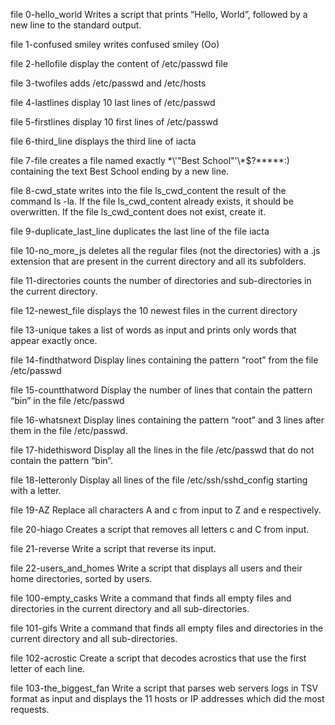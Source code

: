 file 0-hello_world  Writes  a script that prints “Hello, World”, followed by a new line to the standard output.

file 1-confused smiley writes confused smiley (Oo)

file 2-hellofile display the content of /etc/passwd file

file 3-twofiles adds /etc/passwd and /etc/hosts

file 4-lastlines display 10 last lines of /etc/passwd

file 5-firstlines display 10 first lines of /etc/passwd

file 6-third_line displays the third line of iacta

file 7-file creates a file named exactly \*\\'"Best School"\'\\*$\?\*\*\*\*\*:) containing the text Best School ending by a new line.

file 8-cwd_state writes into the file ls_cwd_content the result of the command ls -la. If the file ls_cwd_content already exists, it should be overwritten. If the file ls_cwd_content does not exist, create it.

file 9-duplicate_last_line duplicates the last line of the file iacta

file 10-no_more_js  deletes all the regular files (not the directories) with a .js extension that are present in the current directory and all its subfolders.

file 11-directories counts the number of directories and sub-directories in the current directory.

file 12-newest_file displays the 10 newest files in the current directory

file 13-unique takes a list of words as input and prints only words that appear exactly once.

file 14-findthatword Display lines containing the pattern “root” from the file /etc/passwd

file 15-countthatword Display the number of lines that contain the pattern “bin” in the file /etc/passwd

file 16-whatsnext Display lines containing the pattern “root” and 3 lines after them in the file /etc/passwd.

file 17-hidethisword Display all the lines in the file /etc/passwd that do not contain the pattern “bin”.

file 18-letteronly Display all lines of the file /etc/ssh/sshd_config starting with a letter.

file 19-AZ Replace  all characters A and c from input to Z and e respectively.
 
file 20-hiago Creates a script that removes all letters c and C from input.

file 21-reverse Write a script that reverse its input.

file 22-users_and_homes Write a script that displays all users and their home directories, sorted by users.

file 100-empty_casks  Write a command that finds all empty files and directories in the current directory and all sub-directories.

file 101-gifs Write a command that finds all empty files and directories in the current directory and all sub-directories.

file 102-acrostic Create a script that decodes acrostics that use the first letter of each line.

file 103-the_biggest_fan  Write a script that parses web servers logs in TSV format as input and displays the 11 hosts or IP addresses which did the most requests.


  
